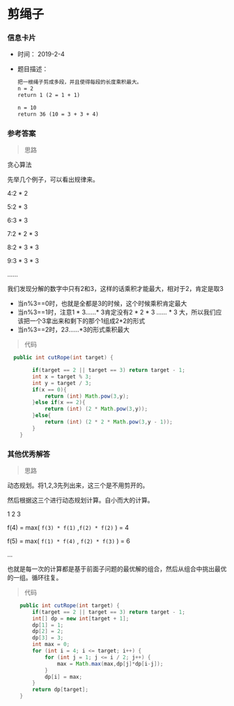 # 剪绳子 

### 信息卡片 

- 时间： 2019-2-4

- 题目描述：

  ```html
  把一根绳子剪成多段，并且使得每段的长度乘积最大。
  n = 2
  return 1 (2 = 1 + 1)
  
  n = 10
  return 36 (10 = 3 + 3 + 4)
  ```

  

### 参考答案

> 思路

贪心算法

先举几个例子，可以看出规律来。

4:2 * 2

5:2 * 3

6:3 * 3

7:2 * 2 * 3

8:2 * 3 * 3

9:3 * 3 * 3

......

我们发现分解的数字中只有2和3，这样的话乘积才能最大，相对于2，肯定是取3

- 当n%3==0时，也就是全都是3的时候，这个时候乘积肯定最大
- 当n%3==1时，注意1 * 3……* 3肯定没有2 * 2 * 3 *……* * 3 大，所以我们应该把一个3拿出来和剩下的那个1组成2*2的形式
- 当n%3==2时，2*3*……*3的形式乘积最大



> 代码

```java
  public int cutRope(int target) {

        if(target == 2 || target == 3) return target - 1;
        int x = target % 3;
        int y = target / 3;
        if(x == 0){
            return (int) Math.pow(3,y);
        }else if(x == 2){
            return (int) (2 * Math.pow(3,y));
        }else{
            return (int) (2 * 2 * Math.pow(3,y - 1));
        }
    }
```



### 其他优秀解答

> 思路

动态规划。将1,2,3先列出来，这三个是不用剪开的。

然后根据这三个进行动态规划计算。自小而大的计算。

1 2 3

f(4) = max( `f(3) * f(1)` ,`f(2) * f(2)` ) = 4

f(5) = max( `f(1) * f(4)` , `f(2) * f(3)` ) = 6

...

也就是每一次的计算都是基于前面子问题的最优解的组合，然后从组合中挑出最优的一组。循环往复。

>代码

```java
    public int cutRope(int target) {
        if(target == 2 || target == 3) return target - 1;
        int[] dp = new int[target + 1];
        dp[1] = 1;
        dp[2] = 2;
        dp[3] = 3;
        int max = 0;
        for (int i = 4; i <= target; i++) {
            for (int j = 1; j <= i / 2; j++) {
                max = Math.max(max,dp[j]*dp[i-j]);
            }
            dp[i] = max;
        }
        return dp[target];
    }
```

 